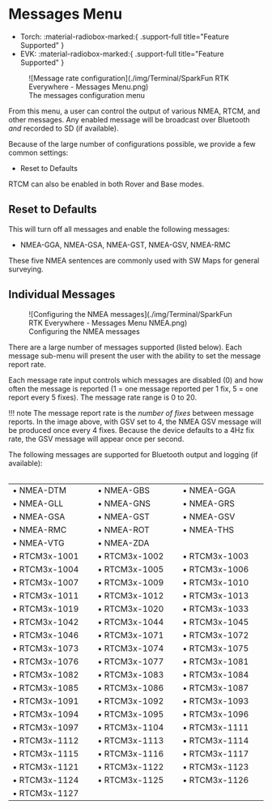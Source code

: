 # Messages Menu

<!--
Compatibility Icons
====================================================================================

:material-radiobox-marked:{ .support-full title="Feature Supported" }
:material-radiobox-indeterminate-variant:{ .support-partial title="Feature Partially Supported" }
:material-radiobox-blank:{ .support-none title="Feature Not Supported" }
-->

<div class="grid cards fill" markdown>

- Torch: :material-radiobox-marked:{ .support-full title="Feature Supported" }
- EVK: :material-radiobox-marked:{ .support-full title="Feature Supported" }

</div>

<figure markdown>
![Message rate configuration](./img/Terminal/SparkFun RTK Everywhere - Messages Menu.png)
<figcaption markdown>
The messages configuration menu
</figcaption>
</figure>

From this menu, a user can control the output of various NMEA, RTCM, and other messages. Any enabled message will be broadcast over Bluetooth *and* recorded to SD (if available).

Because of the large number of configurations possible, we provide a few common settings:

* Reset to Defaults

RTCM can also be enabled in both Rover and Base modes.

## Reset to Defaults

This will turn off all messages and enable the following messages:

* NMEA-GGA, NMEA-GSA, NMEA-GST, NMEA-GSV, NMEA-RMC

These five NMEA sentences are commonly used with SW Maps for general surveying.

## Individual Messages

<figure markdown>
![Configuring the NMEA messages](./img/Terminal/SparkFun RTK Everywhere - Messages Menu NMEA.png)
<figcaption markdown>
Configuring the NMEA messages
</figcaption>
</figure>

There are a large number of messages supported (listed below). Each message sub-menu will present the user with the ability to set the message report rate.

Each message rate input controls which messages are disabled (0) and how often the message is reported (1 = one message reported per 1 fix, 5 = one report every 5 fixes). The message rate range is 0 to 20.

!!! note
	The message report rate is the *number of fixes* between message reports. In the image above, with GSV set to 4, the NMEA GSV message will be produced once every 4 fixes. Because the device defaults to a 4Hz fix rate, the GSV message will appear once per second.

The following messages are supported for Bluetooth output and logging (if available):

<table class="table">
	<table>
	<COLGROUP><COL WIDTH=200><COL WIDTH=200><COL WIDTH=200></COLGROUP>
	<tr>
		<td>&#8226; NMEA-DTM</td>
		<td>&#8226; NMEA-GBS</td>
		<td>&#8226; NMEA-GGA</td>
	</tr>
	<tr>
		<td>&#8226; NMEA-GLL</td>
		<td>&#8226; NMEA-GNS</td>
		<td>&#8226; NMEA-GRS</td>
	</tr>
	<tr>
		<td>&#8226; NMEA-GSA</td>
		<td>&#8226; NMEA-GST</td>
		<td>&#8226; NMEA-GSV</td>
	</tr>
	<tr>
		<td>&#8226; NMEA-RMC</td>
		<td>&#8226; NMEA-ROT</td>
		<td>&#8226; NMEA-THS</td>
	</tr>
	<tr>
		<td>&#8226; NMEA-VTG</td>
	<td>&#8226; NMEA-ZDA</td>
	</tr>
	<tr>
	<td>&#8226; RTCM3x-1001</td>
	<td>&#8226; RTCM3x-1002</td>
	<td>&#8226; RTCM3x-1003</td>
	</tr>
	<tr>
	<td>&#8226; RTCM3x-1004</td>
	<td>&#8226; RTCM3x-1005</td>
	<td>&#8226; RTCM3x-1006</td>
	</tr>
	<tr>
	<td>&#8226; RTCM3x-1007</td>
	<td>&#8226; RTCM3x-1009</td>
	<td>&#8226; RTCM3x-1010</td>
	</tr>
	<tr>
	<td>&#8226; RTCM3x-1011</td>
	<td>&#8226; RTCM3x-1012</td>
	<td>&#8226; RTCM3x-1013</td>
	</tr>
	<tr>
	<td>&#8226; RTCM3x-1019</td>
	<td>&#8226; RTCM3x-1020</td>
	<td>&#8226; RTCM3x-1033</td>
	</tr>
	<tr>
	<td>&#8226; RTCM3x-1042</td>
	<td>&#8226; RTCM3x-1044</td>
	<td>&#8226; RTCM3x-1045</td>
	</tr>
	<tr>
	<td>&#8226; RTCM3x-1046</td>
	<td>&#8226; RTCM3x-1071</td>
	<td>&#8226; RTCM3x-1072</td>
	</tr>
	<tr>
	<td>&#8226; RTCM3x-1073</td>
	<td>&#8226; RTCM3x-1074</td>
	<td>&#8226; RTCM3x-1075</td>
	</tr>
	<tr>
	<td>&#8226; RTCM3x-1076</td>
	<td>&#8226; RTCM3x-1077</td>
	<td>&#8226; RTCM3x-1081</td>
	</tr>
	<tr>
	<td>&#8226; RTCM3x-1082</td>
	<td>&#8226; RTCM3x-1083</td>
	<td>&#8226; RTCM3x-1084</td>
	</tr>
	<tr>
	<td>&#8226; RTCM3x-1085</td>
	<td>&#8226; RTCM3x-1086</td>
	<td>&#8226; RTCM3x-1087</td>
	</tr>
	<tr>
	<td>&#8226; RTCM3x-1091</td>
	<td>&#8226; RTCM3x-1092</td>
	<td>&#8226; RTCM3x-1093</td>
	</tr>
	<tr>
	<td>&#8226; RTCM3x-1094</td>
	<td>&#8226; RTCM3x-1095</td>
	<td>&#8226; RTCM3x-1096</td>
	</tr>
	<tr>
	<td>&#8226; RTCM3x-1097</td>
	<td>&#8226; RTCM3x-1104</td>
	<td>&#8226; RTCM3x-1111</td>
	</tr>
	<tr>
	<td>&#8226; RTCM3x-1112</td>
	<td>&#8226; RTCM3x-1113</td>
	<td>&#8226; RTCM3x-1114</td>
	</tr>
	<tr>
	<td>&#8226; RTCM3x-1115</td>
	<td>&#8226; RTCM3x-1116</td>
	<td>&#8226; RTCM3x-1117</td>
	</tr>
	<tr>
	<td>&#8226; RTCM3x-1121</td>
	<td>&#8226; RTCM3x-1122</td>
	<td>&#8226; RTCM3x-1123</td>
	</tr>
	<tr>
	<td>&#8226; RTCM3x-1124</td>
	<td>&#8226; RTCM3x-1125</td>
	<td>&#8226; RTCM3x-1126</td>
	</tr>
	<tr>
	<td>&#8226; RTCM3x-1127</td>
	</tr>

</table></table>
